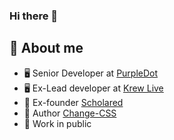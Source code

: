 ### Hi there 👋

<!--
**suryarajendhran/suryarajendhran** is a ✨ _special_ ✨ repository because its `README.md` (this file) appears on your GitHub profile.

Here are some ideas to get you started:

- 🔭 I’m currently working on ...
- 🌱 I’m currently learning ...
- 👯 I’m looking to collaborate on ...
- 🤔 I’m looking for help with ...
- 💬 Ask me about ...
- 📫 How to reach me: ...
- 😄 Pronouns: ...
- ⚡ Fun fact: ...
-->

## :book: About me
- 🖥 Senior Developer at [PurpleDot](https://www.purpledotprice.com/)
- 🖥 Ex-Lead developer at [Krew Live](https://www.krew.live)
- 💼 Ex-founder [Scholared](https://scholared.in)
- 🔨 Author [Change-CSS](https://www.npmjs.com/package/change-css)
- 📢 Work in public
